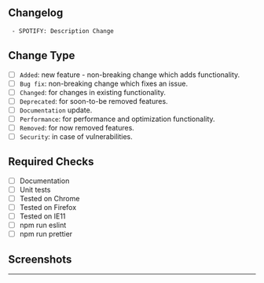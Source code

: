 ## Changelog

```changelog
 - SPOTIFY: Description Change
```
  
## Change Type

- [ ] `Added`: new feature - non-breaking change which adds functionality.
- [ ] `Bug fix`: non-breaking change which fixes an issue.
- [ ] `Changed`: for changes in existing functionality.
- [ ] `Deprecated`: for soon-to-be removed features.
- [ ] `Documentation` update.
- [ ] `Performance`: for performance and optimization functionality.
- [ ] `Removed`: for now removed features.
- [ ] `Security`: in case of vulnerabilities.

## Required Checks

 - [ ] Documentation
 - [ ] Unit tests
 - [ ] Tested on Chrome
 - [ ] Tested on Firefox
 - [ ] Tested on IE11
 - [ ] npm run eslint
 - [ ] npm run prettier

## Screenshots

______________
